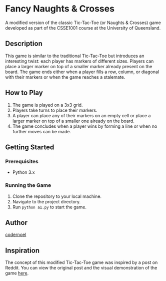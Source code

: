 
# Fancy Naughts & Crosses

A modified version of the classic Tic-Tac-Toe (or Naughts & Crosses) game developed as part of the CSSE1001 course at the University of Queensland.

## Description

This game is similar to the traditional Tic-Tac-Toe but introduces an interesting twist: each player has markers of different sizes. Players can place a larger marker on top of a smaller marker already present on the board. The game ends either when a player fills a row, column, or diagonal with their markers or when the game reaches a stalemate.

## How to Play

1. The game is played on a 3x3 grid.
2. Players take turns to place their markers.
3. A player can place any of their markers on an empty cell or place a larger marker on top of a smaller one already on the board.
4. The game concludes when a player wins by forming a line or when no further moves can be made.

## Getting Started

### Prerequisites

- Python 3.x

### Running the Game

1. Clone the repository to your local machine.
2. Navigate to the project directory.
3. Run `python a1.py` to start the game.

## Author

[codernoel](https://github.com/codernoel)


## Inspiration

The concept of this modified Tic-Tac-Toe game was inspired by a post on Reddit. You can view the original post and the visual demonstration of the game [here](https://www.reddit.com/r/nextfuckinglevel/comments/nkupcu/upgraded_tic_tac_toe/).
